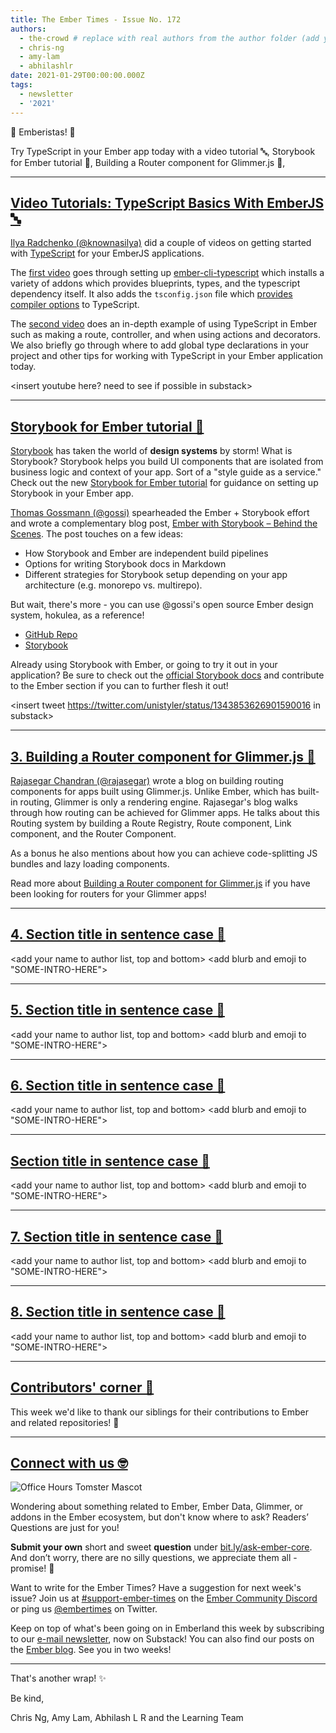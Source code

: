 ```yaml
---
title: The Ember Times - Issue No. 172
authors:
  - the-crowd # replace with real authors from the author folder (add yourself if you're not there)
  - chris-ng
  - amy-lam
  - abhilashlr
date: 2021-01-29T00:00:00.000Z
tags:
  - newsletter
  - '2021'
---
```


👋 Emberistas! 🐹

<SOME-INTRO-HERE-TO-KEEP-THEM-SUBSCRIBERS-READING>
Try TypeScript in your Ember app today with a video tutorial 🔤,
Storybook for Ember tutorial 🎨,
Building a Router component for Glimmer.js 🧭,

---

## [Video Tutorials: TypeScript Basics With EmberJS 🔤](https://twitter.com/knownasilya/status/1349571457983127561)

[Ilya Radchenko (@knownasilya)](https://github.com/knownasilya) did a couple of videos on getting started with [TypeScript](https://www.typescriptlang.org/) for your EmberJS applications.

The [first video](https://www.youtube.com/watch?v=G7QWvhMXMSc) goes through setting up [ember-cli-typescript](https://github.com/typed-ember/ember-cli-typescript) which installs a variety of addons which provides blueprints, types, and the typescript dependency itself. It also adds the `tsconfig.json` file which [provides compiler options](https://www.typescriptlang.org/docs/handbook/tsconfig-json.html) to TypeScript.

The [second video](https://www.youtube.com/watch?v=FOrCbXW223E) does an in-depth example of using TypeScript in Ember such as making a route, controller, and when using actions and decorators. We also briefly go through where to add global type declarations in your project and other tips for working with TypeScript in your Ember application today.

<insert youtube here? need to see if possible in substack>

---

## [Storybook for Ember tutorial 🎨](https://www.learnstorybook.com/intro-to-storybook/ember/en/get-started/)

[Storybook](https://storybook.js.org/) has taken the world of **design systems** by storm! What is Storybook? Storybook helps you build UI components that are isolated from business logic and context of your app. Sort of a "style guide as a service." Check out the new [Storybook for Ember tutorial](https://www.learnstorybook.com/intro-to-storybook/ember/en/get-started/) for guidance on setting up Storybook in your Ember app.

[Thomas Gossmann (@gossi)](https://github.com/gossi) spearheaded the Ember + Storybook effort and wrote a complementary blog post, [Ember with Storybook – Behind the Scenes](https://gos.si/blog/ember-with-storybook-behind-the-scenes/). The post touches on a few ideas:

- How Storybook and Ember are independent build pipelines
- Options for writing Storybook docs in Markdown
- Different strategies for Storybook setup depending on your app architecture (e.g. monorepo vs. multirepo).

But wait, there's more - you can use @gossi's open source Ember design system, hokulea, as a reference!

- [GitHub Repo](https://github.com/hokulea/hokulea)
- [Storybook](https://hokulea.netlify.app/)

Already using Storybook with Ember, or going to try it out in your application? Be sure to check out the [official Storybook docs](https://storybook.js.org/docs/ember/get-started/introduction) and contribute to the Ember section if you can to further flesh it out!

<insert tweet <https://twitter.com/unistyler/status/1343853626901590016> in substack>

---

## [3. Building a Router component for Glimmer.js 🧭](https://dev.to/rajasegar/building-a-router-component-for-glimmer-js-52bk)

[Rajasegar Chandran (@rajasegar)](https://github.com/rajasegar) wrote a blog on building routing components for apps built using Glimmer.js. Unlike Ember, which has built-in routing, Glimmer is only a rendering engine. Rajasegar's blog walks through how routing can be achieved for Glimmer apps. He talks about this Routing system by building a Route Registry, Route component, Link component, and the Router Component.

As a bonus he also mentions about how you can achieve code-splitting JS bundles and lazy loading components.

Read more about [Building a Router component for Glimmer.js](https://dev.to/rajasegar/building-a-router-component-for-glimmer-js-52bk) if you have been looking for routers for your Glimmer apps!

---

## [4. Section title in sentence case 🐹](section-url)

<change section title emoji>
<consider adding some bold to your paragraph>
<please include link to external article/repo/etc in paragraph / body text, not just header title above>

<add your name to author list, top and bottom>
<add blurb and emoji to "SOME-INTRO-HERE">

---

## [5. Section title in sentence case 🐹](section-url)

<change section title emoji>
<consider adding some bold to your paragraph>
<please include link to external article/repo/etc in paragraph / body text, not just header title above>

<add your name to author list, top and bottom>
<add blurb and emoji to "SOME-INTRO-HERE">

---

## [6. Section title in sentence case 🐹](section-url)

<change section title emoji>
<consider adding some bold to your paragraph>
<please include link to external article/repo/etc in paragraph / body text, not just header title above>

<add your name to author list, top and bottom>
<add blurb and emoji to "SOME-INTRO-HERE">

---

## [Section title in sentence case 🐹](section-url)

<change section title emoji>
<consider adding some bold to your paragraph>
<please include link to external article/repo/etc in paragraph / body text, not just header title above>

<add your name to author list, top and bottom>
<add blurb and emoji to "SOME-INTRO-HERE">

---

## [7. Section title in sentence case 🐹](section-url)

<change section title emoji>
<consider adding some bold to your paragraph>
<please include link to external article/repo/etc in paragraph / body text, not just header title above>

<add your name to author list, top and bottom>
<add blurb and emoji to "SOME-INTRO-HERE">

---

## [8. Section title in sentence case 🐹](section-url)

<change section title emoji>
<consider adding some bold to your paragraph>
<please include link to external article/repo/etc in paragraph / body text, not just header title above>

<add your name to author list, top and bottom>
<add blurb and emoji to "SOME-INTRO-HERE">

---

## [Contributors' corner 👏](https://guides.emberjs.com/release/contributing/repositories/)

<p>This week we'd like to thank our siblings for their contributions to Ember and related repositories! 💖</p>

---

## [Connect with us 🤓](https://docs.google.com/forms/d/e/1FAIpQLScqu7Lw_9cIkRtAiXKitgkAo4xX_pV1pdCfMJgIr6Py1V-9Og/viewform)

<div class="blog-row">
  <img class="float-right small transparent padded" alt="Office Hours Tomster Mascot" title="Readers' Questions" src="/images/tomsters/officehours.png" />

  <p>Wondering about something related to Ember, Ember Data, Glimmer, or addons in the Ember ecosystem, but don't know where to ask? Readers’ Questions are just for you!</p>

  <p><strong>Submit your own</strong> short and sweet <strong>question</strong> under <a href="https://bit.ly/ask-ember-core" target="rq">bit.ly/ask-ember-core</a>. And don’t worry, there are no silly questions, we appreciate them all - promise! 🤞</p>

  <p>Want to write for the Ember Times? Have a suggestion for next week's issue? Join us at <a href="https://discordapp.com/channels/480462759797063690/485450546887786506">#support-ember-times</a> on the <a href="https://discord.gg/emberjs">Ember Community Discord</a> or ping us <a href="https://twitter.com/embertimes">@embertimes</a> on Twitter.</p>

  <p>Keep on top of what's been going on in Emberland this week by subscribing to our <a href="https://embertimes.substack.com/">e-mail newsletter</a>, now on Substack! You can also find our posts on the <a href="https://blog.emberjs.com/tag/newsletter">Ember blog</a>. See you in two weeks!</p>
</div>

---

That's another wrap! ✨

Be kind,

Chris Ng, Amy Lam, Abhilash L R and the Learning Team
